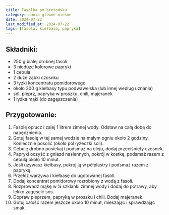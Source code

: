 ```yaml
---
title: Fasolka po bretońsku
category: dania-glowne-miesne
date: 2024-07-22
last_modified_at: 2024-07-22
tags: [fasola, kiełbasa, papryka]
---
```


## Składniki:
 - 250 g białej drobnej fasoli
 - 3 nieduże kolorowe papryki
 - 1 cebula
 - 2 duże ząbki czosnku
 - 3 łyżki koncentratu pomidorowego
 - około 300 g kiełbasy typu podwawelska (lub innej według uznania)
 - sól, pieprz, papryka w proszku, chili, majeranek
 - 1 łyżka mąki (do zagęszczenia)

## Przygotowanie:
1. Fasolę opłucz i zalej 1 litrem zimnej wody. Odstaw na całą dobę do napęcznienia.
2. Gotuj fasolę w tej samej wodzie na małym ogniu około 2 godziny. Koniecznie posolić (około pół łyżeczki soli).
3. Cebulę drobno posiekaj i podsmaż na oleju, dodaj przeciśnięty czosnek.
4. Papryki oczyść z gniazd nasiennych, pokrój w kostkę, podsmaż razem z cebulą około 10 minut.
5. Jeśli używasz kiełbasy, pokrój ją w półplastry i podsmaż razem z papryką.
6. Przełóż warzywa i kiełbasę do ugotowanej fasoli.
7. Dodaj koncentrat pomidorowy rozrobiony z wodą z fasoli.
8. Rozprowadź mąkę w ¼ szklanki zimnej wody i dodaj do potrawy, aby lekko zagęścić sos.
9. Dopraw pieprzem, papryką w proszku i chili. Dodaj majeranek.
10. Gotuj całość razem jeszcze około 10 minut, mieszając i sprawdzając smak.
